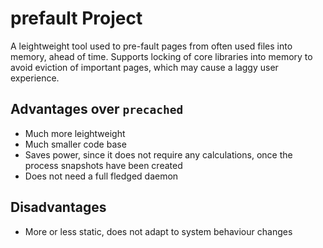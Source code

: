 # prefault Project

A leightweight tool used to pre-fault pages from often used files into memory, ahead of time.
Supports locking of core libraries into memory to avoid eviction of important pages, which may cause a laggy user experience.

## Advantages over `precached`

* Much more leightweight
* Much smaller code base
* Saves power, since it does not require any calculations, once the process snapshots have been created
* Does not need a full fledged daemon

## Disadvantages

* More or less static, does not adapt to system behaviour changes

